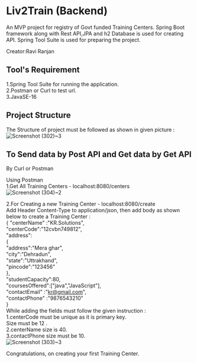 
# Liv2Train (Backend)

An MVP project for registry of Govt funded Training Centers.
Spring Boot framework along with Rest API,JPA and h2 Database is used for creating API.
Spring Tool Suite is used for preparing the project.


Creator:Ravi Ranjan
## Tool's Requirement
1.Spring Tool Suite for running the application.             
2.Postman or Curl to test url.  
3.JavaSE-16
## Project Structure
The Structure of project must be followed as shown in given picture :
![Screenshot (302)~3](https://user-images.githubusercontent.com/95235883/158783359-4bb63bb2-7238-41f1-8cf2-d66ca2efd7d9.png)


## To Send data by Post API and Get data by Get API
By Curl or Postman

Using Postman    
1.Get All Training Centers - localhost:8080/centers   
![Screenshot (304)~2](https://user-images.githubusercontent.com/95235883/158782399-d4b1b9ae-006a-4792-a34a-7482037d1563.png)

2.For Creating a new Training Center - localhost:8080/create             
Add Header Content-Type to application/json, then add body as shown below to create a Training Center :   
 {
 	"centerName" :"KR.Solutions",   
"centerCode":"12cvbn749812",  
  "address":  
   {   
	"address":"Mera ghar",  
	"city":"Dehradun",   
	"state":"Uttrakhand",  
   	"pincode":"123456"  
   	},  
   "studentCapacity":80,  
    "coursesOffered":["java","JavaScript"],   
    "contactEmail" :"kr@gmail.com",   
    "contactPhone" :"9876543210"  
 }  
 While adding the fields must follow the given instruction :  
 1.centerCode must be unique as it is primary key.  
   Size must be 12 .  
 2.centerName size is 40.  
 3.contactPhone size must be 10.    
 ![Screenshot (303)~3](https://user-images.githubusercontent.com/95235883/158782579-45e7a25b-16ac-496b-8be5-ae9d8f376f0c.png)


Congratulations, on creating your first Training Center.

